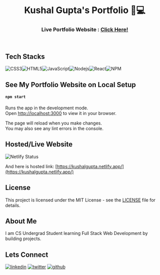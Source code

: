 <div align="center">
  <h1>Kushal Gupta's Portfolio 👋💻</h1>
  <h3>Live Portfolio Website : <a href="#">Click Here!</a></h3>
</div>    

<br>

##  Tech Stacks

![CSS3](https://img.shields.io/badge/css3-%231572B6.svg?style=for-the-badge&logo=css3&logoColor=white)![HTML5](https://img.shields.io/badge/html5-%23E34F26.svg?style=for-the-badge&logo=html5&logoColor=white)![JavaScript](https://img.shields.io/badge/JavaScript-323330?style=for-the-badge&logo=javascript&logoColor=F7DF1E)![Nodejs](https://img.shields.io/badge/Node.js-339933?style=for-the-badge&logo=nodedotjs&logoColor=white)![React](https://img.shields.io/badge/react-%2320232a.svg?style=for-the-badge&logo=react&logoColor=%2361DAFB)![NPM](https://img.shields.io/badge/npm-CB3837?style=for-the-badge&logo=npm&logoColor=white)

## See My Portfolio Website on Local Setup
#### `npm start`

Runs the app in the development mode.\
Open [http://localhost:3000](http://localhost:3000) to view it in your browser.

The page will reload when you make changes.\
You may also see any lint errors in the console.

## Hosted/Live Website
![Netlify Status](https://api.netlify.com/api/v1/badges/8839dd4e-90b8-4d53-94f4-96fc5dbbdf10/deploy-status)

And here is hosted link: [https://kushalgupta.netlify.app/](https://kushalgupta.netlify.app/)
##  License

This project is licensed under the MIT License - see the [LICENSE](https://github.com/thisiskushal31/portfolio/blob/main/LICENSE) file for details.

## About Me

I am CS Undergrad Student learning Full Stack Web Development by building projects. 

## Lets Connect
[![linkedin](https://img.shields.io/badge/linkedin-0A66C2?style=for-the-badge&logo=linkedin&logoColor=white)](https://www.linkedin.com/in/thisiskushalgupta/)
[![twitter](https://img.shields.io/badge/twitter-1DA1F2?style=for-the-badge&logo=twitter&logoColor=white)](https://twitter.com/thisis_kushal)
[![github](https://img.shields.io/badge/github-0d1117?style=for-the-badge&logo=github&logoColor=white)](https://github.com/thisiskushal31/)